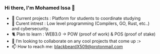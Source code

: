 ### Hi there, I'm Mohamed Issa 👋


- 🔭 Current projects : Platform for students to coordinate studying 
- 🌱 Curent intrest   : Low level programming (Compilers, GO, Rust, etc..) and cybersecurity. 
- 🐈‍ Plan to learn    : WEB3.0 -> POW (proof of work) & POS (proof of stake)
- 👯 I’m looking to collaborate on any cool projects that come up :>
- 📫 How to reach me: blackbeardX509@protonmail.com

